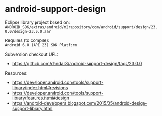 android-support-design
======================

Eclipse library project based on:<br/>
`ANDROID_SDK/extras/android/m2repository/com/android/support/design/23.0.0/design-23.0.0.aar`

Requires (to compile):<br/>
`Android 6.0 (API 23) SDK Platform`

Subversion checkout URL:<br/>
* https://github.com/dandar3/android-support-design/tags/23.0.0

Resources:<br/>
* https://developer.android.com/tools/support-library/index.html#revisions
* https://developer.android.com/tools/support-library/features.html#design
* https://android-developers.blogspot.com/2015/05/android-design-support-library.html
